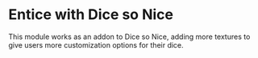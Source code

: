 # Entice with Dice so Nice
This module works as an addon to Dice so Nice, adding more textures to give users more customization options for their dice.

